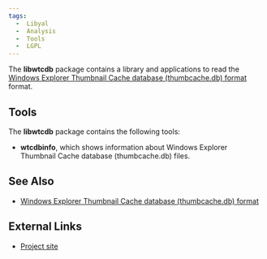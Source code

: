 ```yaml
---
tags:
  -  Libyal
  -  Analysis
  -  Tools
  -  LGPL
---
```

The **libwtcdb** package contains a library and applications to read the
[Windows Explorer Thumbnail Cache database (thumbcache.db)
format](vista_thumbcache.md) format.

## Tools

The **libwtcdb** package contains the following tools:

- **wtcdbinfo**, which shows information about Windows Explorer
  Thumbnail Cache database (thumbcache.db) files.

## See Also

- [Windows Explorer Thumbnail Cache database (thumbcache.db)
  format](vista_thumbcache.md)

## External Links

- [Project site](https://github.com/libyal/libwtcdb/)

